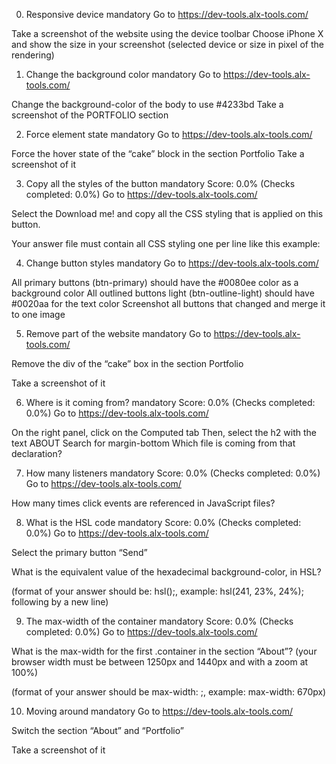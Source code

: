 0. Responsive device
mandatory
Go to https://dev-tools.alx-tools.com/

Take a screenshot of the website using the device toolbar Choose iPhone X and show the size in your screenshot (selected device or size in pixel of the rendering)

1. Change the background color
mandatory
Go to https://dev-tools.alx-tools.com/

Change the background-color of the body to use #4233bd Take a screenshot of the PORTFOLIO section

2. Force element state
mandatory
Go to https://dev-tools.alx-tools.com/

Force the hover state of the “cake” block in the section Portfolio Take a screenshot of it

3. Copy all the styles of the button
mandatory
Score: 0.0% (Checks completed: 0.0%)
Go to https://dev-tools.alx-tools.com/

Select the Download me! and copy all the CSS styling that is applied on this button.

Your answer file must contain all CSS styling one per line like this example:

4. Change button styles
mandatory
Go to https://dev-tools.alx-tools.com/

All primary buttons (btn-primary) should have the #0080ee color as a background color
All outlined buttons light (btn-outline-light) should have #0020aa for the text color
Screenshot all buttons that changed and merge it to one image

5. Remove part of the website
mandatory
Go to https://dev-tools.alx-tools.com/

Remove the div of the “cake” box in the section Portfolio

Take a screenshot of it

6. Where is it coming from?
mandatory
Score: 0.0% (Checks completed: 0.0%)
Go to https://dev-tools.alx-tools.com/

On the right panel, click on the Computed tab
Then, select the h2 with the text ABOUT
Search for margin-bottom
Which file is coming from that declaration?

7. How many listeners
mandatory
Score: 0.0% (Checks completed: 0.0%)
Go to https://dev-tools.alx-tools.com/

How many times click events are referenced in JavaScript files?

8. What is the HSL code
mandatory
Score: 0.0% (Checks completed: 0.0%)
Go to https://dev-tools.alx-tools.com/

Select the primary button “Send”

What is the equivalent value of the hexadecimal background-color, in HSL?

(format of your answer should be: hsl(<VALUES>);, example: hsl(241, 23%, 24%); following by a new line)

9. The max-width of the container
mandatory
Score: 0.0% (Checks completed: 0.0%)
Go to https://dev-tools.alx-tools.com/

What is the max-width for the first .container in the section “About”? (your browser width must be between 1250px and 1440px and with a zoom at 100%)

(format of your answer should be max-width: <VALUE>;, example: max-width: 670px)

10. Moving around
mandatory
Go to https://dev-tools.alx-tools.com/

Switch the section “About” and “Portfolio”

Take a screenshot of it
